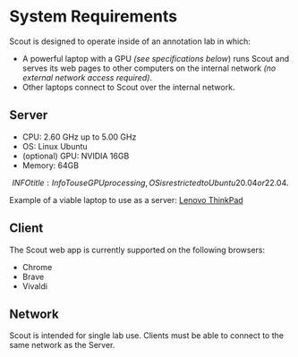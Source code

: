 # System Requirements

Scout is designed to operate inside of an annotation lab in which:

* A powerful laptop with a GPU *(see specifications below*) runs Scout and serves its web pages to other computers on the internal network *(no external network access required)*.
* Other laptops connect to Scout over the internal network.

## Server

* CPU: 2.60 GHz up to 5.00 GHz
* OS: Linux Ubuntu
* (optional) GPU: NVIDIA 16GB
* Memory: 64GB

$$INFO
title: Info
To use GPU processing, OS is restricted to Ubuntu 20.04 or 22.04.
$$

Example of a viable laptop to use as a server: [Lenovo ThinkPad](https://www.lenovo.com/gb/en/laptops/thinkpad/p-series/ThinkPad-P1-Gen-4/p/WMD00000463)

## Client

The Scout web app is currently supported on the following browsers:

* Chrome
* Brave
* Vivaldi

## Network

Scout is intended for single lab use. Clients must be able to connect to the same network as the Server.